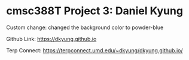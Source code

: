 # cmsc388T Project 3: Daniel Kyung

Custom change: changed the background color to powder-blue

Github Link: https://dkyung.github.io

Terp Connect: https://terpconnect.umd.edu/~dkyung/dkyung.github.io/
